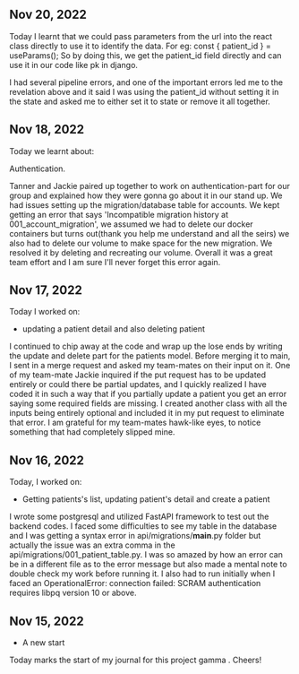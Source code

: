 ## Nov 20, 2022
Today I learnt that we could pass parameters from the url into the react class directly to use it to identify the data. For eg:
  const { patient_id } = useParams();
So by doing this, we get the patient_id field directly and can use it in our code like pk in django. 

I had several pipeline errors, and one of the important errors led me to the revelation above and it said I was using the patient_id without setting it in the state and asked me to either set it to state or remove it all together. 


## Nov 18, 2022
Today we learnt about:

Authentication.

Tanner and Jackie paired up together to work on authentication-part for our group and explained how they were gonna go about it in our stand up. We had issues setting up the migration/database table for accounts. We kept getting an error that says 'Incompatible migration history at 001_account_migration', we assumed we had to delete our docker containers but turns out(thank you help me understand and all the seirs) we also had to delete our volume to make space for the new migration. We resolved it by deleting and recreating our volume. Overall it was a great team effort and I am sure I'll never forget this error again.



## Nov 17, 2022
Today I worked on:

* updating a patient detail and also deleting patient

I continued to chip away at the code and wrap up the lose ends by writing the update and delete part for the patients model. Before merging it to main, I sent in a merge request and asked my team-mates on their input on it. One of my team-mate Jackie inquired if the put request has to be updated entirely or could there be partial updates, and I quickly realized I have coded it in such a way that if you partially update a patient you get an error saying some required fields are missing. I created another class with all the inputs being entirely optional and included it in my put request to eliminate that error. I am grateful for my team-mates hawk-like eyes, to notice something that had completely slipped mine. 

## Nov 16, 2022
Today, I worked on:

* Getting patients's list, updating patient's detail and create a patient

I wrote some postgresql and utilized FastAPI framework to test out the backend codes.
I faced some difficulties to see my table in the database and I was getting a syntax error in api/migrations/__main__.py folder but actually the issue was an extra comma in the api/migrations/001_patient_table.py. I was so amazed by how an error can be in a different file as to the error message but also made a mental note to double check my work before running it. 
I also had to run <export DOCKER_DEFAULT_PLATFORM="linux/amd64"> initially when I faced an OperationalError: connection failed: SCRAM authentication requires libpq version 10 or above. 


## Nov 15, 2022
* A new start

Today marks the start of my journal for this project gamma . Cheers!